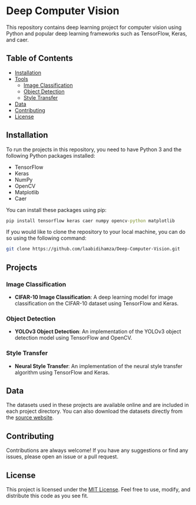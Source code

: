 # Deep Computer Vision

This repository contains deep learning project for computer vision using Python and popular deep learning frameworks such as TensorFlow, Keras, and caer.

## Table of Contents

- [Installation](#installation)
- [Tools](#Tools)
  - [Image Classification](#image-Classification)
  - [Object Detection](#object-Detection)
  - [Style Transfer](#style-Transfer)
- [Data](#data)
- [Contributing](#contributing)
- [License](#license)

## Installation

To run the projects in this repository, you need to have Python 3 and the following Python packages installed:

- TensorFlow
- Keras
- NumPy
- OpenCV
- Matplotlib
- Caer

You can install these packages using pip:

```cmd
pip install tensorflow keras caer numpy opencv-python matplotlib
```

If you would like to clone the repository to your local machine, you can do so using the following command:

```bash
git clone https://github.com/laabidihamza/Deep-Computer-Vision.git
```

## Projects

### Image Classification

- **CIFAR-10 Image Classification**: A deep learning model for image classification on the CIFAR-10 dataset using TensorFlow and Keras.

### Object Detection

- **YOLOv3 Object Detection**: An implementation of the YOLOv3 object detection model using TensorFlow and OpenCV.

### Style Transfer

- **Neural Style Transfer**: An implementation of the neural style transfer algorithm using TensorFlow and Keras.

## Data

The datasets used in these projects are available online and are included in each project directory. You can also download the datasets directly from the [source website](https://www.kaggle.com/datasets/alexattia/the-simpsons-characters-dataset).

## Contributing

Contributions are always welcome! If you have any suggestions or find any issues, please open an issue or a pull request.

## License

This project is licensed under the [MIT License](https://opensource.org/license/mit/). Feel free to use, modify, and distribute this code as you see fit.
